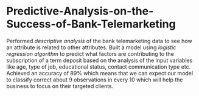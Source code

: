 # Predictive-Analysis-on-the-Success-of-Bank-Telemarketing
Performed *descriptive analysis* of the bank telemarketing data to see how an attribute is related to other attributes. Built a model using *logistic regression algorithm* to predict what factors are contributing to the subscription of a term deposit based on the analysis of the input variables like age, type of job, educational status, contact communication type etc. Achieved an accuracy of 89% which means that we can expect our model to classify correct about 9 observations in every 10 which will help the business to focus on their targeted clients.

